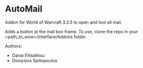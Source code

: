 # AutoMail
Addon for World of Warcraft 3.3.5 to open and loot all mail.

Adds a button at the mail box frame. To use, clone the repo in your <path_to_wow>/Interface/Addons folder.

Authors:
* Danai Efstathiou
* Dionysios Spiliopoulos
